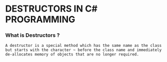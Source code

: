 # DESTRUCTORS IN C# PROGRAMMING

### What is Destructors ?
`A destructor is a special method which has the same name as the class but starts with the character ~ before the class name and immediately de-allocates memory of objects that are no longer required.`
